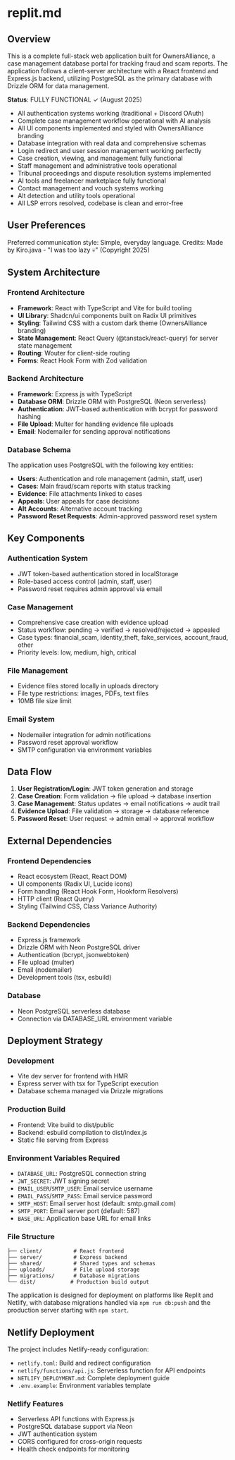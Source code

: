 # replit.md

## Overview

This is a complete full-stack web application built for OwnersAlliance, a case management database portal for tracking fraud and scam reports. The application follows a client-server architecture with a React frontend and Express.js backend, utilizing PostgreSQL as the primary database with Drizzle ORM for data management.

**Status**: FULLY FUNCTIONAL ✓ (August 2025)
- All authentication systems working (traditional + Discord OAuth)
- Complete case management workflow operational with AI analysis
- All UI components implemented and styled with OwnersAlliance branding
- Database integration with real data and comprehensive schemas
- Login redirect and user session management working perfectly
- Case creation, viewing, and management fully functional
- Staff management and administrative tools operational
- Tribunal proceedings and dispute resolution systems implemented
- AI tools and freelancer marketplace fully functional
- Contact management and vouch systems working
- Alt detection and utility tools operational
- All LSP errors resolved, codebase is clean and error-free

## User Preferences

Preferred communication style: Simple, everyday language.
Credits: Made by Kiro.java - "I was too lazy 💀" (Copyright 2025)

## System Architecture

### Frontend Architecture
- **Framework**: React with TypeScript and Vite for build tooling
- **UI Library**: Shadcn/ui components built on Radix UI primitives
- **Styling**: Tailwind CSS with a custom dark theme (OwnersAlliance branding)
- **State Management**: React Query (@tanstack/react-query) for server state management
- **Routing**: Wouter for client-side routing
- **Forms**: React Hook Form with Zod validation

### Backend Architecture
- **Framework**: Express.js with TypeScript
- **Database ORM**: Drizzle ORM with PostgreSQL (Neon serverless)
- **Authentication**: JWT-based authentication with bcrypt for password hashing
- **File Upload**: Multer for handling evidence file uploads
- **Email**: Nodemailer for sending approval notifications

### Database Schema
The application uses PostgreSQL with the following key entities:
- **Users**: Authentication and role management (admin, staff, user)
- **Cases**: Main fraud/scam reports with status tracking
- **Evidence**: File attachments linked to cases
- **Appeals**: User appeals for case decisions
- **Alt Accounts**: Alternative account tracking
- **Password Reset Requests**: Admin-approved password reset system

## Key Components

### Authentication System
- JWT token-based authentication stored in localStorage
- Role-based access control (admin, staff, user)
- Password reset requires admin approval via email

### Case Management
- Comprehensive case creation with evidence upload
- Status workflow: pending → verified → resolved/rejected → appealed
- Case types: financial_scam, identity_theft, fake_services, account_fraud, other
- Priority levels: low, medium, high, critical

### File Management
- Evidence files stored locally in uploads directory
- File type restrictions: images, PDFs, text files
- 10MB file size limit

### Email System
- Nodemailer integration for admin notifications
- Password reset approval workflow
- SMTP configuration via environment variables

## Data Flow

1. **User Registration/Login**: JWT token generation and storage
2. **Case Creation**: Form validation → file upload → database insertion
3. **Case Management**: Status updates → email notifications → audit trail
4. **Evidence Upload**: File validation → storage → database reference
5. **Password Reset**: User request → admin email → approval workflow

## External Dependencies

### Frontend Dependencies
- React ecosystem (React, React DOM)
- UI components (Radix UI, Lucide icons)
- Form handling (React Hook Form, Hookform Resolvers)
- HTTP client (React Query)
- Styling (Tailwind CSS, Class Variance Authority)

### Backend Dependencies
- Express.js framework
- Drizzle ORM with Neon PostgreSQL driver
- Authentication (bcrypt, jsonwebtoken)
- File upload (multer)
- Email (nodemailer)
- Development tools (tsx, esbuild)

### Database
- Neon PostgreSQL serverless database
- Connection via DATABASE_URL environment variable

## Deployment Strategy

### Development
- Vite dev server for frontend with HMR
- Express server with tsx for TypeScript execution
- Database schema managed via Drizzle migrations

### Production Build
- Frontend: Vite build to dist/public
- Backend: esbuild compilation to dist/index.js
- Static file serving from Express

### Environment Variables Required
- `DATABASE_URL`: PostgreSQL connection string
- `JWT_SECRET`: JWT signing secret
- `EMAIL_USER`/`SMTP_USER`: Email service username
- `EMAIL_PASS`/`SMTP_PASS`: Email service password
- `SMTP_HOST`: Email server host (default: smtp.gmail.com)
- `SMTP_PORT`: Email server port (default: 587)
- `BASE_URL`: Application base URL for email links

### File Structure
```
├── client/          # React frontend
├── server/          # Express backend
├── shared/          # Shared types and schemas
├── uploads/         # File upload storage
├── migrations/      # Database migrations
└── dist/           # Production build output
```

The application is designed for deployment on platforms like Replit and Netlify, with database migrations handled via `npm run db:push` and the production server starting with `npm start`.

## Netlify Deployment

The project includes Netlify-ready configuration:
- `netlify.toml`: Build and redirect configuration
- `netlify/functions/api.js`: Serverless function for API endpoints
- `NETLIFY_DEPLOYMENT.md`: Complete deployment guide
- `.env.example`: Environment variables template

### Netlify Features
- Serverless API functions with Express.js
- PostgreSQL database support via Neon
- JWT authentication system
- CORS configured for cross-origin requests
- Health check endpoints for monitoring